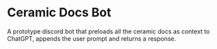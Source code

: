 # Ceramic Docs Bot

A prototype discord bot that preloads all the ceramic docs as context to ChatGPT, appends the user prompt and returns a response. 




